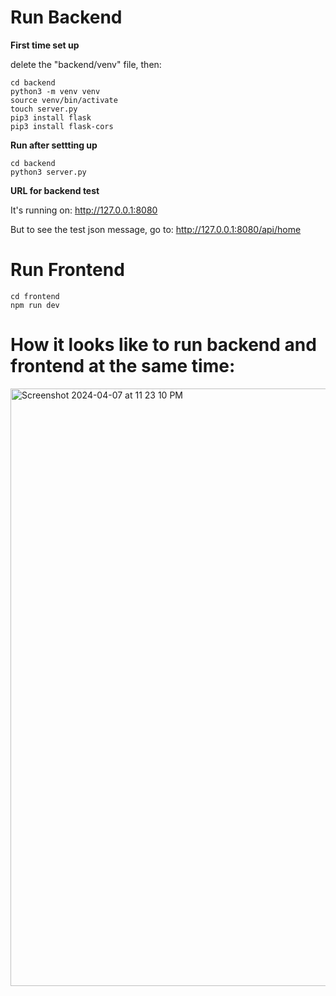 # Run Backend

**First time set up**

delete the "backend/venv" file, then:

```
cd backend
python3 -m venv venv
source venv/bin/activate
touch server.py
pip3 install flask
pip3 install flask-cors
```

**Run after settting up**

```
cd backend
python3 server.py
```
**URL for backend test**

It's running on: http://127.0.0.1:8080

But to see the test json message, go to: http://127.0.0.1:8080/api/home

# Run Frontend
```
cd frontend
npm run dev
```

# How it looks like to run backend and frontend at the same time:
<img width="956" alt="Screenshot 2024-04-07 at 11 23 10 PM" src="https://github.com/floatingtortoise/lantern/assets/97700939/7bda775d-d14a-44c6-8929-e4a59564385f">

